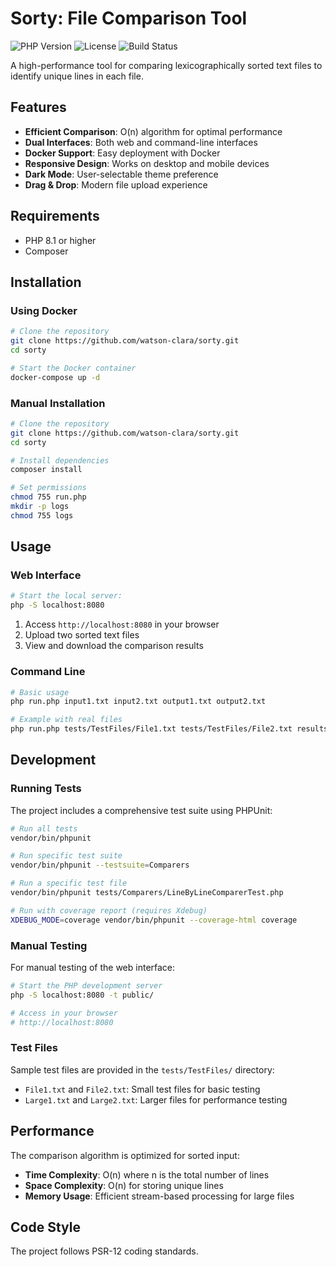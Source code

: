# Sorty: File Comparison Tool

![PHP Version](https://img.shields.io/badge/PHP-8.1+-blue)
![License](https://img.shields.io/badge/license-MIT-green)
![Build Status](https://img.shields.io/badge/build-passing-brightgreen)

A high-performance tool for comparing lexicographically sorted text files to identify unique lines in each file.

## Features

- **Efficient Comparison**: O(n) algorithm for optimal performance
- **Dual Interfaces**: Both web and command-line interfaces
- **Docker Support**: Easy deployment with Docker
- **Responsive Design**: Works on desktop and mobile devices
- **Dark Mode**: User-selectable theme preference
- **Drag & Drop**: Modern file upload experience

## Requirements

- PHP 8.1 or higher
- Composer

## Installation

### Using Docker

```bash
# Clone the repository
git clone https://github.com/watson-clara/sorty.git
cd sorty

# Start the Docker container
docker-compose up -d
```

### Manual Installation

```bash
# Clone the repository
git clone https://github.com/watson-clara/sorty.git
cd sorty

# Install dependencies
composer install

# Set permissions
chmod 755 run.php
mkdir -p logs
chmod 755 logs
```

## Usage

### Web Interface
```bash
# Start the local server:
php -S localhost:8080
```
1. Access `http://localhost:8080` in your browser 
2. Upload two sorted text files
3. View and download the comparison results

### Command Line

```bash
# Basic usage
php run.php input1.txt input2.txt output1.txt output2.txt

# Example with real files
php run.php tests/TestFiles/File1.txt tests/TestFiles/File2.txt results/unique1.txt results/unique2.txt
```

## Development

### Running Tests

The project includes a comprehensive test suite using PHPUnit:

```bash
# Run all tests
vendor/bin/phpunit

# Run specific test suite
vendor/bin/phpunit --testsuite=Comparers

# Run a specific test file
vendor/bin/phpunit tests/Comparers/LineByLineComparerTest.php

# Run with coverage report (requires Xdebug)
XDEBUG_MODE=coverage vendor/bin/phpunit --coverage-html coverage
```

### Manual Testing

For manual testing of the web interface:

```bash
# Start the PHP development server
php -S localhost:8080 -t public/

# Access in your browser
# http://localhost:8080
```

### Test Files

Sample test files are provided in the `tests/TestFiles/` directory:

- `File1.txt` and `File2.txt`: Small test files for basic testing
- `Large1.txt` and `Large2.txt`: Larger files for performance testing

## Performance

The comparison algorithm is optimized for sorted input:
- **Time Complexity**: O(n) where n is the total number of lines
- **Space Complexity**: O(n) for storing unique lines
- **Memory Usage**: Efficient stream-based processing for large files

## Code Style

The project follows PSR-12 coding standards.
